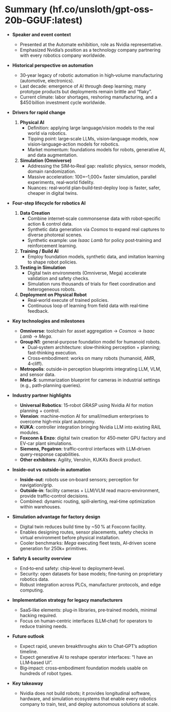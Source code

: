# Summary (hf.co/unsloth/gpt-oss-20b-GGUF:latest)

- **Speaker and event context**
  - Presented at the Automate exhibition, role as Nvidia representative.
  - Emphasized Nvidia’s position as a technology company partnering with every robotics company worldwide.

- **Historical perspective on automation**
  - 30‑year legacy of robotic automation in high‑volume manufacturing (automotive, electronics).
  - Last decade: emergence of AI through deep learning; many prototype products but deployments remain brittle and “flaky”.
  - Current climate: labor shortages, reshoring manufacturing, and a $450 billion investment cycle worldwide.

- **Drivers for rapid change**
  1. **Physical AI**
     - Definition: applying large language/vision models to the real world via robotics.
     - Tipping point: large‑scale LLMs, vision‑language models, now vision‑language‑action models for robotics.
     - Market momentum: foundations models for robots, generative AI, and data augmentation.
  2. **Simulation (Omniverse)**
     - Addressing the SIM‑to‑Real gap: realistic physics, sensor models, domain randomization.
     - Massive acceleration: 100×–1,000× faster simulation, parallel experiments, real‑world fidelity.
     - Nuances: real‑world plan‑build‑test‑deploy loop is faster, safer, cheaper in digital twins.

- **Four‑step lifecycle for robotics AI**
  1. **Data Creation**
     - Combine internet‑scale commonsense data with robot‑specific action & control data.
     - Synthetic data generation via *Cosmos* to expand real captures to diverse photoreal scenes.
     - Synthetic example: use *Isaac Lamb* for policy post‑training and reinforcement learning.
  2. **Training / Build AI**
     - Employ foundation models, synthetic data, and imitation learning to shape robot policies.
  3. **Testing in Simulation**
     - Digital twin environments (Omniverse, Mega) accelerate validation and safety checks.
     - Simulation runs thousands of trials for fleet coordination and heterogeneous robots.
  4. **Deployment on Physical Robot**
     - Real‑world execute of trained policies.
     - Continuous loop of learning from field data with real‑time feedback.

- **Key technologies and milestones**
  - **Omniverse**: toolchain for asset aggregation → *Cosmos* → *Isaac Lamb* → *Mega*.
  - **Group N1**: general‑purpose foundation model for humanoid robots.
     - Dual‑system architecture: slow‑thinking perception + planning; fast‑thinking execution.
     - Cross‑embodiment: works on many robots (humanoid, AMR, 4‑cliff).
  - **Metropolis**: outside‑in perception blueprints integrating LLM, VLM, and sensor data.
  - **Meta‑S**: summarization blueprint for cameras in industrial settings (e.g., path‑planning queries).

- **Industry partner highlights**
  - **Universal Robotics**: 15‑robot *GRASP* using Nvidia AI for motion planning + control.
  - **Venxion**: machine‑motion AI for small/medium enterprises to overcome high‑mix plant autonomy.
  - **KUKA**: controller integration bringing Nvidia LLM into existing RAIL modules.
  - **Foxconn & Enzo**: digital twin creation for 450‑meter GPU factory and EV‑car plant simulations.
  - **Siemens, Pegatron**: traffic‑control interfaces with LLM‑driven query‑response capabilities.
  - **Other exhibitors**: Agility, Venshin, KUKA’s *Boeck* product.

- **Inside‑out vs outside‑in automation**
  - **Inside‑out**: robots use on‑board sensors; perception for navigation/grip.
  - **Outside‑in**: facility cameras + LLM/VLM read macro‑environment, provide traffic‑control decisions.
  - Combined: dynamic routing, spill‑alerting, real‑time optimization within warehouses.

- **Simulation advantage for factory design**
  - Digital twin reduces build time by ~50 % at Foxconn facility.
  - Enables designing routes, sensor placements, safety checks in virtual environment before physical installation.
  - Cooler benchmarks: *Mega* executing fleet tests, AI‑driven scene generation for 250k+ primitives.

- **Safety & security overview**
  - End‑to‑end safety: chip‑level to deployment‑level.
  - Security: open datasets for base models; fine‑tuning on proprietary robotics data.
  - Robust integration across PLCs, manufacturer protocols, and edge computing.

- **Implementation strategy for legacy manufacturers**
  - SaaS‑like elements: plug‑in libraries, pre‑trained models, minimal hacking required.
  - Focus on human‑centric interfaces (LLM‑chat) for operators to reduce training needs.

- **Future outlook**
  - Expect rapid, uneven breakthroughs akin to Chat‑GPT’s adoption timeline.
  - Expect generative AI to reshape operator interfaces: “I have an LLM‑based UI”.
  - Big‑impact: cross‑embodiment foundation models usable on hundreds of robot types.

- **Key takeaway**
  - Nvidia does not build robots; it provides longitudinal software, hardware, and simulation ecosystems that enable every robotics company to train, test, and deploy autonomous solutions at scale.